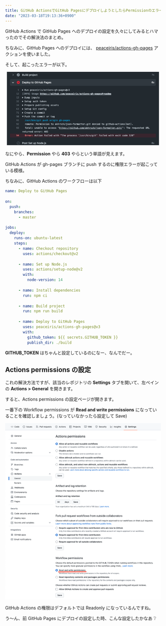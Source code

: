 ```yaml
---
title: GitHub ActionsでGitHub PagesにデプロイしようとしたらPermissionのエラーが出た
date: "2023-03-18T19:13:36+0900"
---
```


GitHub Actions で GitHub Pages へのデプロイの設定を久々にしてみるとハマったのでその解決法のまとめ。

ちなみに、GitHub Pages へのデプロイには、 [peaceiris/actions-gh-pages](https://github.com/peaceiris/actions-gh-pages) アクションを使いました。

そして、起こったエラーが以下。

![スクリーンショット](./screenshot_1.png)

なにやら、**Permission** やら **403** やらという単語が見えます。

GitHub Actions が gh-pages ブランチに push するのに権限エラーが起こっている模様。

ちなみに、GitHub Actions のワークフローは以下

```yml
name: Deploy to GitHub Pages

on:
  push:
    branches:
      - master

jobs:
  deploy:
    runs-on: ubuntu-latest
    steps:
      - name: Checkout repository
        uses: actions/checkout@v2

      - name: Set up Node.js
        uses: actions/setup-node@v2
        with:
          node-version: 14

      - name: Install dependencies
        run: npm ci

      - name: Build project
        run: npm run build

      - name: Deploy to GitHub Pages
        uses: peaceiris/actions-gh-pages@v3
        with:
          github_token: ${{ secrets.GITHUB_TOKEN }}
          publish_dir: ./build
```

**GITHUB_TOKEN** はちゃんと設定しているのになー、なんでだー。

## Actions permissions の設定

これの解決方法ですが、該当のレポジトリの **Settings** タブを開いて、左ペインの **Actions > General** を開きます。

すると、Actions permissions の設定ページが開きます。

一番下の Workflow permissions が **Read and write permissions** になっていることを確認しましょう。(なっていなかったら設定して Save)

![スクリーンショット](./screenshot_2.png)

GitHub Actions の権限はデフォルトでは Readonly になっているんですね。

う〜ん、前 GitHub Pages にデプロイの設定した時、こんな設定したかなあ :grey_question:
